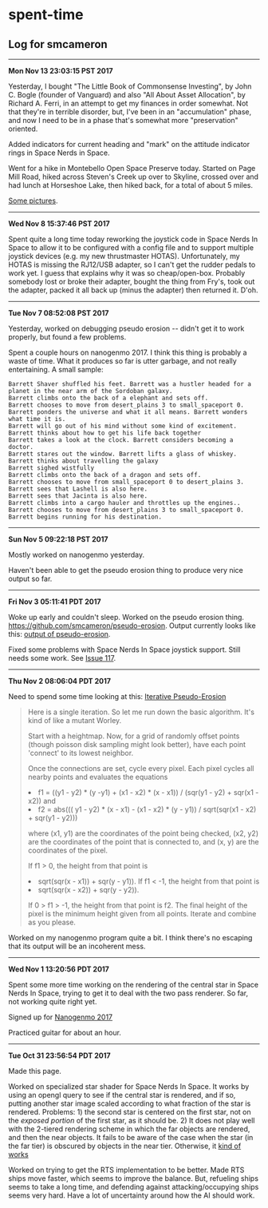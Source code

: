 # spent-time
## Log for smcameron
<hr>
<b>Mon Nov 13 23:03:15 PST 2017</b>
<p>Yesterday, I bought "The Little Book of Commonsense Investing", by John C. Bogle (founder of Vanguard) and also "All About Asset Allocation", by Richard A. Ferri, in an attempt to get my finances in order somewhat. Not that they're in
terrible disorder, but, I've been in an "accumulation" phase, and now I need to
be in a phase that's somewhat more "preservation" oriented.

<p>Added indicators for current heading and "mark" on the attitude indicator
rings in Space Nerds in Space.

<p>Went for a hike in Montebello Open Space Preserve today. Started on Page Mill Road, hiked across Steven's Creek up over to Skyline, crossed over and had lunch at Horseshoe Lake, then hiked back, for a total of about 5 miles.

<p><a href="https://www.flickr.com/photos/89256134@N00/albums/72157662606089388">Some pictures</a>.
<hr>
<b>Wed Nov  8 15:37:46 PST 2017</b>
<p>Spent quite a long time today reworking the joystick code
in Space Nerds In Space to allow it to be configured with a config
file and to support multiple joystick devices (e.g. my new thrustmaster
HOTAS).  Unfortunately, my HOTAS is missing the RJ12/USB adapter, so
I can't get the rudder pedals to work yet. I guess that explains why
it was so cheap/open-box. Probably somebody lost or broke their adapter,
bought the thing from Fry's, took out the adapter, packed it all back up
(minus the adapter) then returned it. D'oh.
<hr>
<b>Tue Nov  7 08:52:08 PST 2017</b>
<p>Yesterday, worked on debugging pseudo erosion -- didn't get it to work
properly, but found a few problems.
<p>Spent a couple hours on nanogenmo 2017. I think this thing is probably
a waste of time. What it produces so far is utter garbage, and not really
entertaining. A small sample:

```
Barrett Shaver shuffled his feet. Barrett was a hustler headed for a planet in the near arm of the Sordoban galaxy.
Barrett climbs onto the back of a elephant and sets off.
Barrett chooses to move from desert_plains 3 to small_spaceport 0.
Barrett ponders the universe and what it all means. Barrett wonders what time it is.
Barrett will go out of his mind without some kind of excitement.
Barrett thinks about how to get his life back together
Barrett takes a look at the clock. Barrett considers becoming a doctor.
Barrett stares out the window. Barrett lifts a glass of whiskey.
Barrett thinks about travelling the galaxy
Barrett sighed wistfully
Barrett climbs onto the back of a dragon and sets off.
Barrett chooses to move from small_spaceport 0 to desert_plains 3.
Barrett sees that Lashell is also here.
Barrett sees that Jacinta is also here.
Barrett climbs into a cargo hauler and throttles up the engines..
Barrett chooses to move from desert_plains 3 to small_spaceport 0.
Barrett begins running for his destination.
```

<hr>
<b>Sun Nov  5 09:22:18 PST 2017</b>
<p>Mostly worked on nanogenmo yesterday.
<P>Haven't been able to get the pseudo erosion thing to produce very nice output so far.
<hr>
<b>Fri Nov  3 05:11:41 PDT 2017</b>
<p>Woke up early and couldn't sleep. Worked on the pseudo erosion thing.
<a href="https://github.com/smcameron/pseudo-erosion">https://github.com/smcameron/pseudo-erosion</a>.
Output currently looks like this: <a href="https://i.imgur.com/Dtv6gwv.png">output of pseudo-erosion</a>.
<p>Fixed some problems with Space Nerds In Space joystick support. Still
needs some work.  See <a href="https://github.com/smcameron/space-nerds-in-space/issues/117">Issue 117</a>.
<hr>
<b>Thu Nov  2 08:06:04 PDT 2017</b>
<p>Need to spend some time looking at this:
<a href="https://www.reddit.com/r/proceduralgeneration/comments/797fgw/iterative_pseudoerosion/">Iterative Pseudo-Erosion</a>
<blockquote>

<p>Here is a single iteration. So let me run down the basic algorithm. It's kind
of like a mutant Worley.

<p>Start with a heightmap. Now, for a grid of randomly offset points (though
poisson disk sampling might look better), have each point 'connect' to its
lowest neighbor. 

<p>Once the connections are set, cycle every pixel. Each pixel cycles all
nearby points and evaluates the equations
<li>f1 = ((y1 - y2) * (y -y1) + (x1 - x2) * (x - x1)) / (sqr(y1 - y2) + sqr(x1 - x2)) 
and
<li>f2 = abs((( y1 - y2) * (x - x1) - (x1 - x2) * (y - y1)) / sqrt(sqr(x1 - x2) + sqr(y1 - y2)))
<p>where (x1, y1) are the coordinates of the point being checked, (x2, y2) are the
coordinates of the point that is connected to, and (x, y) are the coordinates of
the pixel. 

<p>If f1 &gt; 0, the height from that point is
<li>sqrt(sqr(x - x1)) + sqr(y - y1)). 
If f1 &lt; -1,
the height from that point is 
<li>sqrt(sqr(x - x2)) + sqr(y - y2)). 
<p>If 0 > f1 > -1, the height from that point is f2. 
The final height of the pixel is the minimum
height given from all points. Iterate and combine as you please.
</blockquote>

<p>Worked on my nanogenmo program quite a bit. I think there's no
escaping that its output will be an incoherent mess.
<p>	
<hr>
<b>Wed Nov  1 13:20:56 PDT 2017</b>
<p>Spent some more time working on the rendering of the central star
in Space Nerds In Space, trying to get it to deal with the two pass
renderer. So far, not working quite right yet.

<p>Signed up for <a href="https://github.com/NaNoGenMo/2017/issues/58">Nanogenmo 2017</a>

<p>Practiced guitar for about an hour.
<hr>
<b>Tue Oct 31 23:56:54 PDT 2017</b>

Made this page.

Worked on specialized star shader for Space Nerds In Space. It works by using an
opengl query to see if the central star is rendered, and if so, putting another star
image scaled according to what fraction of the star is rendered. Problems: 1) the
second star is centered on the first star, not on the <em>exposed portion</em> of the
first star, as it should be. 2) It does not play well with the 2-tiered rendering
scheme in which the far objects are rendered, and then the near objects. It fails to
be aware of the case when the star (in the far tier) is obscured by objects in the
near tier. Otherwise, it
[kind of works](https://www.youtube.com/watch?v=OZXGNmmI1Bo)

Worked on trying to get the RTS implementation to be better. Made RTS ships
move faster, which seems to improve the balance. But, refueling ships seems to
take a long time, and defending against attacking/occupying ships seems
very hard. Have a lot of uncertainty around how the AI should work.
